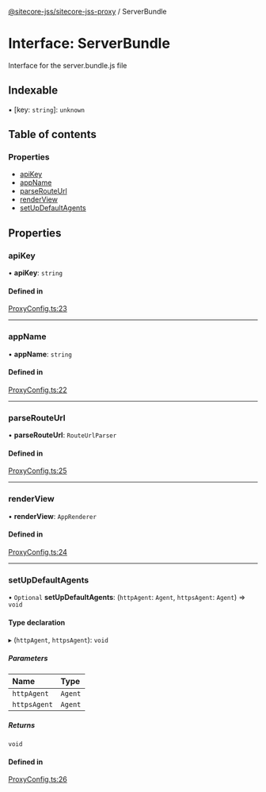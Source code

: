 [@sitecore-jss/sitecore-jss-proxy](../README.md) / ServerBundle

# Interface: ServerBundle

Interface for the server.bundle.js file

## Indexable

▪ [key: `string`]: `unknown`

## Table of contents

### Properties

- [apiKey](ServerBundle.md#apikey)
- [appName](ServerBundle.md#appname)
- [parseRouteUrl](ServerBundle.md#parserouteurl)
- [renderView](ServerBundle.md#renderview)
- [setUpDefaultAgents](ServerBundle.md#setupdefaultagents)

## Properties

### apiKey

• **apiKey**: `string`

#### Defined in

[ProxyConfig.ts:23](https://github.com/Sitecore/jss/blob/c4ac344b4/packages/sitecore-jss-proxy/src/ProxyConfig.ts#L23)

___

### appName

• **appName**: `string`

#### Defined in

[ProxyConfig.ts:22](https://github.com/Sitecore/jss/blob/c4ac344b4/packages/sitecore-jss-proxy/src/ProxyConfig.ts#L22)

___

### parseRouteUrl

• **parseRouteUrl**: `RouteUrlParser`

#### Defined in

[ProxyConfig.ts:25](https://github.com/Sitecore/jss/blob/c4ac344b4/packages/sitecore-jss-proxy/src/ProxyConfig.ts#L25)

___

### renderView

• **renderView**: `AppRenderer`

#### Defined in

[ProxyConfig.ts:24](https://github.com/Sitecore/jss/blob/c4ac344b4/packages/sitecore-jss-proxy/src/ProxyConfig.ts#L24)

___

### setUpDefaultAgents

• `Optional` **setUpDefaultAgents**: (`httpAgent`: `Agent`, `httpsAgent`: `Agent`) => `void`

#### Type declaration

▸ (`httpAgent`, `httpsAgent`): `void`

##### Parameters

| Name | Type |
| :------ | :------ |
| `httpAgent` | `Agent` |
| `httpsAgent` | `Agent` |

##### Returns

`void`

#### Defined in

[ProxyConfig.ts:26](https://github.com/Sitecore/jss/blob/c4ac344b4/packages/sitecore-jss-proxy/src/ProxyConfig.ts#L26)
